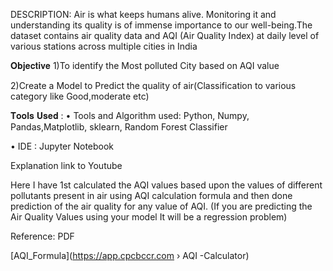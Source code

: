 DESCRIPTION:
Air is what keeps humans alive. Monitoring it and understanding its quality is of immense importance to our well-being.The dataset contains air quality data and AQI (Air Quality Index) at daily level of various stations across multiple cities in India

𝐎𝐛𝐣𝐞𝐜𝐭𝐢𝐯𝐞 1)To identify the Most polluted City based on AQI value

2)Create a Model to Predict the quality of air(Classification to various category like Good,moderate etc)

𝐓𝐨𝐨𝐥𝐬 𝐔𝐬𝐞𝐝 : • Tools and Algorithm used: Python, Numpy, Pandas,Matplotlib, sklearn, Random Forest Classifier

• IDE : Jupyter Notebook

Explanation link to Youtube

Here I have 1st calculated the AQI values based upon the values of different pollutants present in air using AQI calculation formula and then done prediction of the air quality for any value of AQI.
(If you are predicting the Air Quality Values using your model It will be a regression problem)

Reference:
PDF

[AQI_Formula](https://app.cpcbccr.com › AQI -Calculator)

